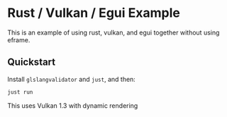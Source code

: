 # Rust / Vulkan / Egui Example

This is an example of using rust, vulkan, and egui together without using eframe.

## Quickstart

Install `glslangvalidator` and `just`, and then:

```rust
just run
```

This uses Vulkan 1.3 with dynamic rendering

